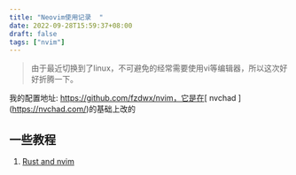 ```yaml
---
title: "Neovim使用记录  "
date: 2022-09-28T15:59:37+08:00
draft: false
tags: ["nvim"]
---
```


> 由于最近切换到了linux，不可避免的经常需要使用vi等编辑器，所以这次好好折腾一下。

我的配置地址: https://github.com/fzdwx/nvim，它是在[ nvchad ](https://nvchad.com/)的基础上改的


## 一些教程

1. [Rust and nvim](https://rsdlt.github.io/posts/rust-nvim-ide-guide-walkthrough-development-debug/)